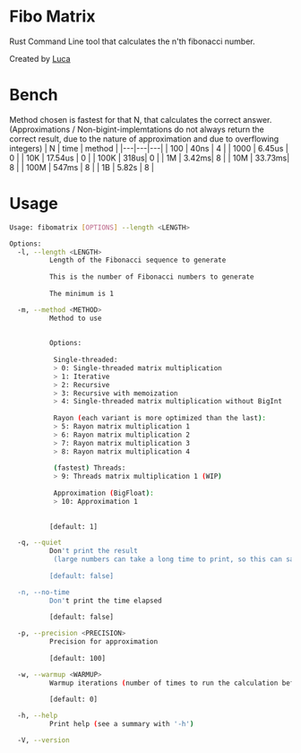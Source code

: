 # Fibo Matrix
Rust Command Line tool that calculates the n'th fibonacci number.

Created by [Luca](github.com/scooter1337)

# Bench
Method chosen is fastest for that N, that calculates the correct answer. (Approximations / Non-bigint-implemtations do not always return the correct result, due to the nature of approximation and due to overflowing integers)
| N | time | method |
|---|---|---|
| 100 | 40ns | 4 |
| 1000 | 6.45us | 0 |
| 10K | 17.54us | 0 |
| 100K | 318us| 0 |
| 1M | 3.42ms| 8 |
| 10M | 33.73ms| 8 |
| 100M | 547ms | 8 |
| 1B | 5.82s | 8 |

# Usage
```bash
Usage: fibomatrix [OPTIONS] --length <LENGTH>

Options:
  -l, --length <LENGTH>
          Length of the Fibonacci sequence to generate
          
          This is the number of Fibonacci numbers to generate
          
          The minimum is 1

  -m, --method <METHOD>
          Method to use 
          
          
          Options: 
           
           Single-threaded: 
           > 0: Single-threaded matrix multiplication 
           > 1: Iterative 
           > 2: Recursive 
           > 3: Recursive with memoization 
           > 4: Single-threaded matrix multiplication without BigInt 
           
           Rayon (each variant is more optimized than the last): 
           > 5: Rayon matrix multiplication 1 
           > 6: Rayon matrix multiplication 2 
           > 7: Rayon matrix multiplication 3 
           > 8: Rayon matrix multiplication 4 
           
           (fastest) Threads: 
           > 9: Threads matrix multiplication 1 (WIP) 
           
           Approximation (BigFloat): 
           > 10: Approximation 1 
          
          
          [default: 1]

  -q, --quiet
          Don't print the result 
           (large numbers can take a long time to print, so this can save a lot of time)
          
          [default: false]

  -n, --no-time
          Don't print the time elapsed
          
          [default: false]

  -p, --precision <PRECISION>
          Precision for approximation
          
          [default: 100]

  -w, --warmup <WARMUP>
          Warmup iterations (number of times to run the calculation before timing it)
          
          [default: 0]

  -h, --help
          Print help (see a summary with '-h')

  -V, --version

```
